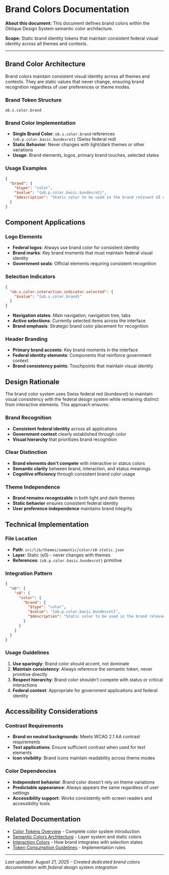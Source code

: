 # Brand Colors Documentation

**About this document:** This document defines brand colors within the Oblique Design System semantic color architecture.

**Scope:** Static brand identity tokens that maintain consistent federal visual identity across all themes and contexts.

---

## Brand Color Architecture

Brand colors maintain consistent visual identity across all themes and contexts. They are static values that never change, ensuring brand recognition regardless of user preferences or theme modes.

### Brand Token Structure
```
ob.s.color.brand
```

### Brand Color Implementation
- **Single Brand Color**: `ob.s.color.brand` references `{ob.p.color.basic.bundesrot}` (Swiss federal red)
- **Static Behavior**: Never changes with light/dark themes or other variations  
- **Usage**: Brand elements, logos, primary brand touches, selected states

### Usage Examples
```json
{
  "brand": {
    "$type": "color",
    "$value": "{ob.p.color.basic.bundesrot}",
    "$description": "Static color to be used in the brand relevant UI elements."
  }
}
```

## Component Applications

### Logo Elements
- **Federal logos**: Always use brand color for consistent identity
- **Brand marks**: Key brand moments that must maintain federal visual identity
- **Government seals**: Official elements requiring consistent recognition

### Selection Indicators
```json
{
  "ob.s.color.interaction.indicator.selected": {
    "$value": "{ob.s.color.brand}"
  }
}
```
- **Navigation states**: Main navigation, navigation tree, tabs
- **Active selections**: Currently selected items across the interface
- **Brand emphasis**: Strategic brand color placement for recognition

### Header Branding
- **Primary brand accents**: Key brand moments in the interface
- **Federal identity elements**: Components that reinforce government context
- **Brand consistency points**: Touchpoints that maintain visual identity

## Design Rationale

The brand color system uses Swiss federal red (bundesrot) to maintain visual consistency with the federal design system while remaining distinct from interactive elements. This approach ensures:

### Brand Recognition
- **Consistent federal identity** across all applications
- **Government context** clearly established through color
- **Visual hierarchy** that prioritizes brand recognition

### Clear Distinction
- **Brand elements don't compete** with interactive or status colors
- **Semantic clarity** between brand, interaction, and status meanings
- **Cognitive efficiency** through consistent brand color usage

### Theme Independence
- **Brand remains recognizable** in both light and dark themes
- **Static behavior** ensures consistent federal identity
- **User preference independence** maintains brand integrity

## Technical Implementation

### File Location
- **Path**: `src/lib/themes/semantic/color/s0-static.json`
- **Layer**: Static (s0) - never changes with themes
- **References**: `{ob.p.color.basic.bundesrot}` primitive

### Integration Pattern
```json
{
  "ob": {
    "s0": {
      "color": {
        "brand": {
          "$type": "color",
          "$value": "{ob.p.color.basic.bundesrot}",
          "$description": "Static color to be used in the brand relevant UI elements."
        }
      }
    }
  }
}
```

### Usage Guidelines
1. **Use sparingly**: Brand color should accent, not dominate
2. **Maintain consistency**: Always reference the semantic token, never primitive directly
3. **Respect hierarchy**: Brand color shouldn't compete with status or critical interactions
4. **Federal context**: Appropriate for government applications and federal identity

## Accessibility Considerations

### Contrast Requirements
- **Brand on neutral backgrounds**: Meets WCAG 2.1 AA contrast requirements
- **Text applications**: Ensure sufficient contrast when used for text elements
- **Icon visibility**: Brand icons maintain readability across theme modes

### Color Dependencies
- **Independent behavior**: Brand color doesn't rely on theme variations
- **Predictable appearance**: Always appears the same regardless of user settings
- **Accessibility support**: Works consistently with screen readers and accessibility tools

## Related Documentation

- [Color Tokens Overview](colors.md) - Complete color system introduction
- [Semantic Colors Architecture](colors-semantic.md) - Layer system and static colors
- [Interaction Colors](colors-semantic-interaction.md) - How brand integrates with selection states
- [Token Consumption Guidelines](../guidelines-token-consumption.md) - Implementation rules

---

*Last updated: August 21, 2025 - Created dedicated brand colors documentation with federal design system integration*
